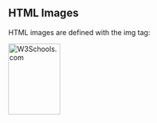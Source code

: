 <!DOCTYPE html> 
<html> 
    <body> 
        <h2>HTML Images</h2> 
        <p>HTML images are defined with the img tag:</p>
        <img src="w3schools.jpg" alt="W3Schools.com" width="104" height="142"> 
    </body> 
</html>
